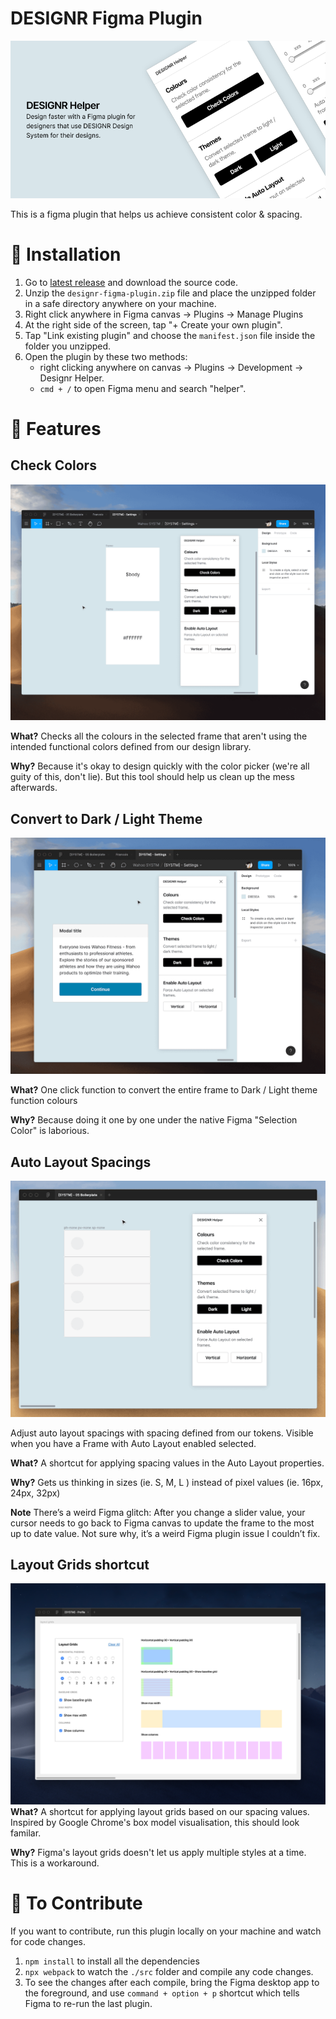 # DESIGNR Figma Plugin

![image](./assets/cover.png)

This is a figma plugin that helps us achieve consistent color & spacing.

# 🎁 Installation

1. Go to [latest release](https://github.com/aboutjax/designr-figma-plugin/releases/latest) and download the source code.
2. Unzip the `designr-figma-plugin.zip` file and place the unzipped folder in a safe directory anywhere on your machine.
3. Right click anywhere in Figma canvas → Plugins → Manage Plugins
4. At the right side of the screen, tap "+ Create your own plugin".
5. Tap "Link existing plugin" and choose the `manifest.json` file inside the folder you unzipped.
6. Open the plugin by these two methods:
   - right clicking anywhere on canvas → Plugins → Development → Designr Helper.
   - `cmd + /` to open Figma menu and search "helper".

# 🚀 Features

## Check Colors

![color check](./assets/color-check.gif)

**What?** Checks all the colours in the selected frame that aren't using the intended functional colors defined from our design library.

**Why?** Because it's okay to design quickly with the color picker (we're all guity of this, don't lie). But this tool should help us clean up the mess afterwards.

## Convert to Dark / Light Theme

![theme swap](./assets/theme-swap.gif)

**What?** One click function to convert the entire frame to Dark / Light theme function colours

**Why?** Because doing it one by one under the native Figma "Selection Color" is laborious.

## Auto Layout Spacings

![auto layout spacing](./assets/spacing.gif)

Adjust auto layout spacings with spacing defined from our tokens. Visible when you have a Frame with Auto Layout enabled selected.

**What?** A shortcut for applying spacing values in the Auto Layout properties.

**Why?** Gets us thinking in sizes (ie. S, M, L ) instead of pixel values (ie. 16px, 24px, 32px)

**Note** There’s a weird Figma glitch: After you change a slider value, your cursor needs to go back to Figma canvas to update the frame to the most up to date value. Not sure why, it’s a weird Figma plugin issue I couldn’t fix.

## Layout Grids shortcut

![Layout Grids shortcut](./assets/grids-overview.png)
**What?** A shortcut for applying layout grids based on our spacing values. Inspired by Google Chrome's box model visualisation, this should look familar.

**Why?** Figma's layout grids doesn't let us apply multiple styles at a time. This is a workaround.

# 💬 To Contribute

If you want to contribute, run this plugin locally on your machine and watch for code changes.

1. `npm install` to install all the dependencies
2. `npx webpack` to watch the `./src` folder and compile any code changes.
3. To see the changes after each compile, bring the Figma desktop app to the foreground, and use `command + option + p` shortcut which tells Figma to re-run the last plugin.

